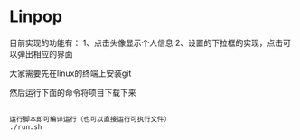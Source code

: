# Linpop
目前实现的功能有：
1、点击头像显示个人信息
2、设置的下拉框的实现，点击可以弹出相应的界面

大家需要先在linux的终端上安装git

然后运行下面的命令将项目下载下来
```git clone https://github.com/1120172175/Linpop.git

运行脚本即可编译运行（也可以直接运行可执行文件）
./run.sh




